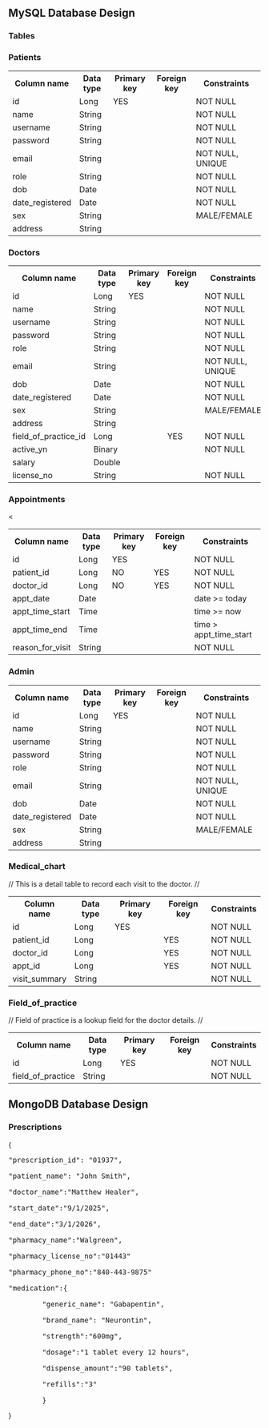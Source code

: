 ## MySQL Database Design

### Tables

### Patients
<table>
    <tr>
            <th> Column name</th>
            <th>Data type</th>
            <th>Primary key</th>
            <th>Foreign key</th>
            <th>Constraints</th>
    </tr>
    <tr>
            <td>id</td>
             <td>Long</td>
             <td>YES</td>
             <td></td>
             <td>NOT NULL</td>
    </tr>
    <tr>
            <td>name</td>
             <td>String</td>
             <td></td>
             <td></td>
             <td>NOT NULL</td>
    </tr>
    <tr>
            <td>username</td>
             <td>String</td>
             <td></td>
             <td></td>
             <td>NOT NULL</td>
    </tr>
    <tr>
            <td>password</td>
             <td>String</td>
             <td></td>
             <td></td>
             <td>NOT NULL</td>
    </tr>
    <tr>
            <td>email</td>
             <td>String</td>
             <td></td>
             <td></td>
             <td>NOT NULL, UNIQUE</td>
    </tr>
    <tr>
            <td>role</td>
             <td>String</td>
             <td></td>
             <td></td>
             <td>NOT NULL</td>
    </tr>
    <tr>
            <td>dob</td>
             <td>Date</td>
             <td></td>
             <td></td>
             <td>NOT NULL</td>
    </tr>
    <tr>
            <td>date_registered</td>
             <td>Date</td>
             <td></td>
             <td></td>
             <td>NOT NULL</td>
    </tr>
    <tr>
            <td>sex</td>
             <td>String</td>
             <td></td>
             <td></td>
             <td>MALE/FEMALE</td>
    </tr>
    <tr>
                <td>address</td>
                 <td>String</td>
                 <td></td>
                 <td></td>
                 <td></td>
    </tr>
</table>
        

### Doctors
<table>
<tr>
        <th> Column name</th>
        <th>Data type</th>
        <th>Primary key</th>
        <th>Foreign key</th>
        <th>Constraints</th>
</tr>
<tr>
        <td>id</td>
         <td>Long</td>
         <td>YES</td>
         <td></td>
         <td>NOT NULL</td>
</tr>
<tr>
        <td>name</td>
         <td>String</td>
         <td></td>
         <td></td>
         <td>NOT NULL</td>
</tr>
<tr>
        <td>username</td>
         <td>String</td>
         <td></td>
         <td></td>
         <td>NOT NULL</td>
</tr>
<tr>
        <td>password</td>
         <td>String</td>
         <td></td>
         <td></td>
         <td>NOT NULL</td>
</tr>
<tr>
        <td>role</td>
         <td>String</td>
         <td></td>
         <td></td>
         <td>NOT NULL</td>
</tr>
<tr>
        <td>email</td>
         <td>String</td>
         <td></td>
         <td></td>
         <td>NOT NULL, UNIQUE</td>
</tr>
<tr>
        <td>dob</td>
         <td>Date</td>
         <td></td>
         <td></td>
         <td>NOT NULL</td>
</tr>
<tr>
        <td>date_registered</td>
         <td>Date</td>
         <td></td>
         <td></td>
         <td>NOT NULL</td>
</tr>
<tr>
        <td>sex</td>
         <td>String</td>
         <td></td>
         <td></td>
         <td>MALE/FEMALE</td>
</tr>
<tr>
        <td>address</td>
         <td>String</td>
         <td></td>
         <td></td>
         <td></td>
<tr>
        <td>field_of_practice_id</td>
         <td>Long</td>
         <td></td>
         <td>YES</td>
         <td>NOT NULL</td>
</tr>
<tr>
        <td>active_yn</td>
         <td>Binary</td>
         <td></td>
         <td></td>
         <td>NOT NULL</td>
</tr>
<tr>
        <td>salary</td>
         <td>Double</td>
         <td></td>
         <td></td>
         <td></td>
</tr>
<tr>
        <td>license_no</td>
         <td>String</td>
         <td></td>
         <td></td>
         <td>NOT NULL</td>
</tr>
</table>


### Appointments
<table>
<tr>
        <th> Column name</th>
        <th>Data type</th>
        <th>Primary key</th>
        <th>Foreign key</th>
        <th>Constraints</th><
</tr>
<tr>
        <td>id</td>
         <td>Long</td>
         <td>YES</td>
         <td></td>
         <td>NOT NULL</td>
</tr>
<tr>
        <td>patient_id</td>
         <td>Long</td>
         <td>NO</td>
         <td>YES</td>
         <td>NOT NULL</td>
</tr>
<tr>
        <td>doctor_id</td>
         <td>Long</td>
         <td>NO</td>
         <td>YES</td>
         <td>NOT NULL</td>
</tr>
<tr>
        <td>appt_date</td>
         <td>Date</td>
         <td></td>
         <td></td>
         <td>date >= today</td>
</tr>
<tr>
        <td>appt_time_start</td>
         <td>Time</td>
         <td></td>
         <td></td>
         <td>time >= now</td>
</tr>
<tr>
        <td>appt_time_end</td>
         <td>Time</td>
         <td></td>
         <td></td>
         <td>time > appt_time_start</td>
</tr>
<tr>
        <td>reason_for_visit</td>
         <td>String</td>
         <td></td>
         <td></td>
         <td>NOT NULL</td>
</tr>
</table>


### Admin
<table>
<tr>
        <th> Column name</th>
        <th>Data type</th>
        <th>Primary key</th>
        <th>Foreign key</th>
        <th>Constraints</th>
</tr>
<tr>
        <td>id</td>
         <td>Long</td>
         <td>YES</td>
         <td></td>
         <td>NOT NULL</td>
</tr>
<tr>
        <td>name</td>
         <td>String</td>
         <td></td>
         <td></td>
         <td>NOT NULL</td>
</tr>
<tr>
        <td>username</td>
         <td>String</td>
         <td></td>
         <td></td>
         <td>NOT NULL</td>
</tr>
<tr>
        <td>password</td>
         <td>String</td>
         <td></td>
         <td></td>
         <td>NOT NULL</td>
</tr>
<tr>
        <td>role</td>
         <td>String</td>
         <td></td>
         <td></td>
         <td>NOT NULL</td>
</tr>
<tr>
        <td>email</td>
         <td>String</td>
         <td></td>
         <td></td>
         <td>NOT NULL, UNIQUE</td>
</tr>
<tr>
        <td>dob</td>
         <td>Date</td>
         <td></td>
         <td></td>
         <td>NOT NULL</td>
</tr>
<tr>
        <td>date_registered</td>
         <td>Date</td>
         <td></td>
         <td></td>
         <td>NOT NULL</td>
</tr>
<tr>
        <td>sex</td>
         <td>String</td>
         <td></td>
         <td></td>
         <td>MALE/FEMALE</td>
</tr>
<tr>
        <td>address</td>
         <td>String</td>
         <td></td>
         <td></td>
         <td></td>
</tr>
</table>

### Medical_chart
//  This is a detail table to record each visit to the doctor.  //
<table>
    <tr>
            <th> Column name</th>
            <th>Data type</th>
            <th>Primary key</th>
            <th>Foreign key</th>
            <th>Constraints</th>
    </tr>
    <tr>
            <td>id</td>
             <td>Long</td>
             <td>YES</td>
             <td></td>
             <td>NOT NULL</td>
    </tr>
    <tr>
            <td>patient_id</td>
             <td>Long</td>
             <td></td>
             <td>YES</td>
             <td>NOT NULL</td>
    </tr>
    <tr>
            <td>doctor_id</td>
             <td>Long</td>
             <td></td>
             <td>YES</td>
             <td>NOT NULL</td>
    </tr>
    <tr>
            <td>appt_id</td>
             <td>Long</td>
             <td></td>
             <td>YES</td>
             <td>NOT NULL</td>
    </tr>
    <tr>
            <td>visit_summary</td>
             <td>String</td>
             <td></td>
             <td></td>
             <td>NOT NULL</td>
    </tr>
</table>

### Field_of_practice
 //  Field of practice is a lookup field for the doctor details. //
<table>
<tr>
        <th> Column name</th>
        <th>Data type</th>
        <th>Primary key</th>
        <th>Foreign key</th>
        <th>Constraints</th>
</tr>
<tr>
        <td>id</td>
         <td>Long</td>
         <td>YES</td>
         <td></td>
         <td>NOT NULL</td>
</tr>
<tr>
        <td>field_of_practice</td>
         <td>String</td>
         <td></td>
         <td></td>
         <td>NOT NULL</td>
</tr>
</table>


## MongoDB Database Design

### Prescriptions
{<br>
<pre>"prescription_id": "01937",<br>
"patient_name": "John Smith",<br>
"doctor_name":"Matthew Healer",<br>
"start_date":"9/1/2025",<br>
"end_date":"3/1/2026",<br>
"pharmacy_name":"Walgreen",<br>
"pharmacy_license_no":"01443"<br>
"pharmacy_phone_no":"840-443-9875"<br>
"medication":{<br>
        "generic_name": "Gabapentin",<br>
        "brand_name": "Neurontin",<br>
        "strength":"600mg",<br>
        "dosage":"1 tablet every 12 hours",<br>
        "dispense_amount":"90 tablets",<br>
        "refills":"3"<br>
        }<br></pre> 
}<br>


